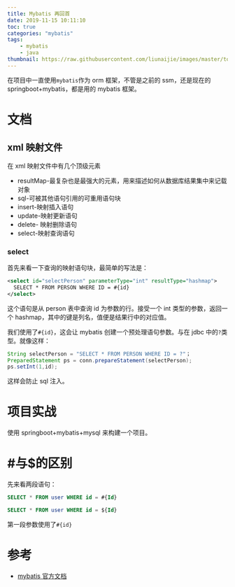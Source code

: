 ```yaml
---
title: Mybatis 再回首
date: 2019-11-15 10:11:10
toc: true
categories: "mybatis"
tags: 
	- mybatis
	- java
thumbnail: https://raw.githubusercontent.com/liunaijie/images/master/top-view-photo-of-boat-on-seashore-2555656.jpg
---
```


在项目中一直使用`mybatis`作为 orm 框架，不管是之前的 ssm，还是现在的 springboot+mybatis，都是用的 mybatis 框架。

# 文档

## xml 映射文件

在 xml 映射文件中有几个顶级元素

- resultMap-最复杂也是最强大的元素，用来描述如何从数据库结果集中来记载对象
- sql-可被其他语句引用的可重用语句块
- insert-映射插入语句
- update-映射更新语句
- delete- 映射删除语句
- select-映射查询语句

### select

首先来看一下查询的映射语句块，最简单的写法是：

```xml
<select id="selectPerson" parameterType="int" resultType="hashmap">
  SELECT * FROM PERSON WHERE ID = #{id}
</select>
```

这个语句是从 person 表中查询 id 为参数的行。接受一个 int 类型的参数，返回一个 hashmap，其中的键是列名，值便是结果行中的对应值。

我们使用了`#{id}`，这会让 mybatis 创建一个预处理语句参数。与在 jdbc 中的`?`类型。就像这样：

```java
String selectPerson = "SELECT * FROM PERSON WHERE ID = ?"；
PreparedStatement ps = conn.prepareStatement(selectPerson);
ps.setInt(1,id);    
```

这样会防止 sql 注入。



# 项目实战

使用 springboot+mybatis+mysql 来构建一个项目。



# #与$的区别

先来看两段语句：

```sql
SELECT * FROM user WHERE id = #{Id}

SELECT * FROM user WHERE id = ${Id}
```

第一段参数使用了`#{id}`

# 参考

- [mybatis 官方文档](https://mybatis.org/mybatis-3/zh/sqlmap-xml.html)






